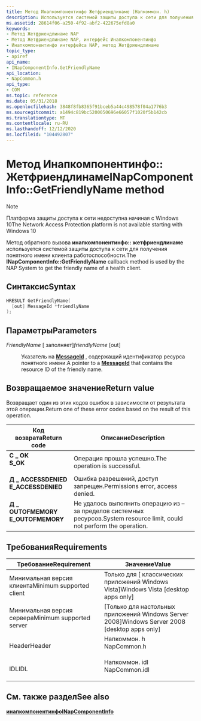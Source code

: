 ```yaml
---
title: Метод Инапкомпонентинфо Жетфриендлинаме (Напкоммон. h)
description: Используется системой защиты доступа к сети для получения понятного имени клиента работоспособности.
ms.assetid: 28614f06-a250-4f92-abf2-422675efd8a0
keywords:
- Метод Жетфриендлинаме NAP
- Метод Жетфриендлинаме NAP, интерфейс Инапкомпонентинфо
- Инапкомпонентинфо интерфейса NAP, метод Жетфриендлинаме
topic_type:
- apiref
api_name:
- INapComponentInfo.GetFriendlyName
api_location:
- NapCommon.h
api_type:
- COM
ms.topic: reference
ms.date: 05/31/2018
ms.openlocfilehash: 3848f8fb8365f91bceb5a44c498578f04a1776b3
ms.sourcegitcommit: a1494c819bc5200050696e66057f1020f5b142cb
ms.translationtype: MT
ms.contentlocale: ru-RU
ms.lasthandoff: 12/12/2020
ms.locfileid: "104492807"
---
```

# <a name="inapcomponentinfogetfriendlyname-method"></a><span data-ttu-id="a01d7-106">Метод Инапкомпонентинфо:: Жетфриендлинаме</span><span class="sxs-lookup"><span data-stu-id="a01d7-106">INapComponentInfo::GetFriendlyName method</span></span>

> [!Note]  
> <span data-ttu-id="a01d7-107">Платформа защиты доступа к сети недоступна начиная с Windows 10</span><span class="sxs-lookup"><span data-stu-id="a01d7-107">The Network Access Protection platform is not available starting with Windows 10</span></span>

 

<span data-ttu-id="a01d7-108">Метод обратного вызова **инапкомпонентинфо:: жетфриендлинаме** используется системой защиты доступа к сети для получения понятного имени клиента работоспособности.</span><span class="sxs-lookup"><span data-stu-id="a01d7-108">The **INapComponentInfo::GetFriendlyName** callback method is used by the NAP System to get the friendly name of a health client.</span></span>

## <a name="syntax"></a><span data-ttu-id="a01d7-109">Синтаксис</span><span class="sxs-lookup"><span data-stu-id="a01d7-109">Syntax</span></span>


```C++
HRESULT GetFriendlyName(
  [out] MessageId *friendlyName
);
```



## <a name="parameters"></a><span data-ttu-id="a01d7-110">Параметры</span><span class="sxs-lookup"><span data-stu-id="a01d7-110">Parameters</span></span>

<dl> <dt>

<span data-ttu-id="a01d7-111">*FriendlyName* \[ заполняет\]</span><span class="sxs-lookup"><span data-stu-id="a01d7-111">*friendlyName* \[out\]</span></span>
</dt> <dd>

<span data-ttu-id="a01d7-112">Указатель на [**MessageId**](nap-datatypes.md) , содержащий идентификатор ресурса понятного имени.</span><span class="sxs-lookup"><span data-stu-id="a01d7-112">A pointer to a [**MessageId**](nap-datatypes.md) that contains the resource ID of the friendly name.</span></span>

</dd> </dl>

## <a name="return-value"></a><span data-ttu-id="a01d7-113">Возвращаемое значение</span><span class="sxs-lookup"><span data-stu-id="a01d7-113">Return value</span></span>

<span data-ttu-id="a01d7-114">Возвращает один из этих кодов ошибок в зависимости от результата этой операции.</span><span class="sxs-lookup"><span data-stu-id="a01d7-114">Return one of these error codes based on the result of this operation.</span></span>



| <span data-ttu-id="a01d7-115">Код возврата</span><span class="sxs-lookup"><span data-stu-id="a01d7-115">Return code</span></span>                                                                                     | <span data-ttu-id="a01d7-116">Описание</span><span class="sxs-lookup"><span data-stu-id="a01d7-116">Description</span></span>                                                        |
|-------------------------------------------------------------------------------------------------|--------------------------------------------------------------------|
| <dl> <span data-ttu-id="a01d7-117"><dt>**С \_ ОК**</dt></span><span class="sxs-lookup"><span data-stu-id="a01d7-117"><dt>**S\_OK** </dt></span></span> </dl>           | <span data-ttu-id="a01d7-118">Операция прошла успешно.</span><span class="sxs-lookup"><span data-stu-id="a01d7-118">The operation is successful.</span></span><br/>                            |
| <dl> <span data-ttu-id="a01d7-119"><dt>**Д \_ ACCESSDENIED**</dt></span><span class="sxs-lookup"><span data-stu-id="a01d7-119"><dt>**E\_ACCESSDENIED** </dt></span></span> </dl> | <span data-ttu-id="a01d7-120">Ошибка разрешений, доступ запрещен.</span><span class="sxs-lookup"><span data-stu-id="a01d7-120">Permissions error, access denied.</span></span><br/>                       |
| <dl> <span data-ttu-id="a01d7-121"><dt>**Д \_ OUTOFMEMORY**</dt></span><span class="sxs-lookup"><span data-stu-id="a01d7-121"><dt>**E\_OUTOFMEMORY** </dt></span></span> </dl>  | <span data-ttu-id="a01d7-122">Не удалось выполнить операцию из – за пределов системных ресурсов.</span><span class="sxs-lookup"><span data-stu-id="a01d7-122">System resource limit, could not perform the operation.</span></span><br/> |



 

## <a name="requirements"></a><span data-ttu-id="a01d7-123">Требования</span><span class="sxs-lookup"><span data-stu-id="a01d7-123">Requirements</span></span>



| <span data-ttu-id="a01d7-124">Требование</span><span class="sxs-lookup"><span data-stu-id="a01d7-124">Requirement</span></span> | <span data-ttu-id="a01d7-125">Значение</span><span class="sxs-lookup"><span data-stu-id="a01d7-125">Value</span></span> |
|-------------------------------------|------------------------------------------------------------------------------------------|
| <span data-ttu-id="a01d7-126">Минимальная версия клиента</span><span class="sxs-lookup"><span data-stu-id="a01d7-126">Minimum supported client</span></span><br/> | <span data-ttu-id="a01d7-127">Только для \[ классических приложений Windows Vista\]</span><span class="sxs-lookup"><span data-stu-id="a01d7-127">Windows Vista \[desktop apps only\]</span></span><br/>                                           |
| <span data-ttu-id="a01d7-128">Минимальная версия сервера</span><span class="sxs-lookup"><span data-stu-id="a01d7-128">Minimum supported server</span></span><br/> | <span data-ttu-id="a01d7-129">\[Только для настольных приложений Windows Server 2008\]</span><span class="sxs-lookup"><span data-stu-id="a01d7-129">Windows Server 2008 \[desktop apps only\]</span></span><br/>                                     |
| <span data-ttu-id="a01d7-130">Header</span><span class="sxs-lookup"><span data-stu-id="a01d7-130">Header</span></span><br/>                   | <dl> <span data-ttu-id="a01d7-131"><dt>Напкоммон. h</dt></span><span class="sxs-lookup"><span data-stu-id="a01d7-131"><dt>NapCommon.h</dt></span></span> </dl>   |
| <span data-ttu-id="a01d7-132">IDL</span><span class="sxs-lookup"><span data-stu-id="a01d7-132">IDL</span></span><br/>                      | <dl> <span data-ttu-id="a01d7-133"><dt>Напкоммон. idl</dt></span><span class="sxs-lookup"><span data-stu-id="a01d7-133"><dt>NapCommon.idl</dt></span></span> </dl> |



## <a name="see-also"></a><span data-ttu-id="a01d7-134">См. также раздел</span><span class="sxs-lookup"><span data-stu-id="a01d7-134">See also</span></span>

<dl> <span data-ttu-id="a01d7-135"><dt>


</dt> <dt></span><span class="sxs-lookup"><span data-stu-id="a01d7-135"><dt>


</dt> <dt></span></span>

[<span data-ttu-id="a01d7-136">**инапкомпонентинфо**</span><span class="sxs-lookup"><span data-stu-id="a01d7-136">**INapComponentInfo**</span></span>](inapcomponentinfo.md)
</dt> </dl>

 

 






